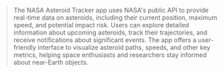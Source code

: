 > The NASA Asteroid Tracker app uses NASA's public API to provide real-time data on asteroids, including their current position, maximum speed, and potential impact risk. Users can explore detailed information about upcoming asteroids, track their trajectories, and receive notifications about significant events. The app offers a user-friendly interface to visualize asteroid paths, speeds, and other key metrics, helping space enthusiasts and researchers stay informed about near-Earth objects.
